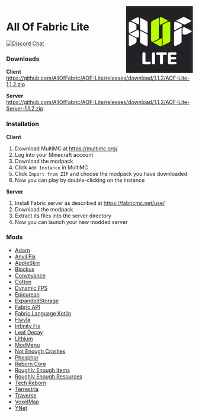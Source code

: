 <img src="AOF_Lite.png" align="right" width="180px"/>

# All Of Fabric Lite
[![Discord Chat](https://img.shields.io/discord/570630340075454474.svg?style=for-the-badge&logo=discord)](https://discord.gg/6rkdm48)

### Downloads
**Client**\
https://github.com/AllOfFabric/AOF-Lite/releases/download/1.1.2/AOF-Lite-1.1.2.zip

**Server**\
https://github.com/AllOfFabric/AOF-Lite/releases/download/1.1.2/AOF-Lite-Server-1.1.2.zip

### Installation
**Client**
1. Download MultiMC at https://multimc.org/
1. Log into your Minecraft account
1. Download the modpack
1. Click `Add Instance` in MultiMC
1. Click `Import from ZIP` and choose the modpack you have downloaded
1. Now you can play by double-clicking on the instance

**Server**
1. Install Fabric server as described at https://fabricmc.net/use/
1. Download the modpack
1. Extract its files into the server directory
1. Now you can launch your new modded server

### Mods
- [Adorn](https://www.curseforge.com/minecraft/mc-mods/adorn)
- [Anvil Fix](https://www.curseforge.com/minecraft/mc-mods/anvil-fix)
- [AppleSkin](https://www.curseforge.com/minecraft/mc-mods/appleskin)
- [Blockus](https://www.curseforge.com/minecraft/mc-mods/blockus)
- [Conveyance](https://www.curseforge.com/minecraft/mc-mods/conveyance)
- [Cotton](https://www.curseforge.com/minecraft/mc-mods/cotton)
- [Dynamic FPS](https://www.curseforge.com/minecraft/mc-mods/dynamic-fps)
- [Epicurean](https://www.curseforge.com/minecraft/mc-mods/epicurean)
- [ExpandedStorage](https://www.curseforge.com/minecraft/mc-mods/expanded-storage-fabric)
- [Fabric API](https://www.curseforge.com/minecraft/mc-mods/fabric-api)
- [Fabric Language Kotlin](https://www.curseforge.com/minecraft/mc-mods/fabric-language-kotlin)
- [Hwyla](https://www.curseforge.com/minecraft/mc-mods/hwyla)
- [Infinity Fix](https://www.curseforge.com/minecraft/mc-mods/infinity-fix)
- [Leaf Decay](https://www.curseforge.com/minecraft/mc-mods/leaf-decay)
- [Lithium](https://www.curseforge.com/minecraft/mc-mods/lithium)
- [ModMenu](https://www.curseforge.com/minecraft/mc-mods/modmenu)
- [Not Enough Crashes](https://www.curseforge.com/minecraft/mc-mods/not-enough-crashes)
- [Phosphor](https://www.curseforge.com/minecraft/mc-mods/phosphor)
- [Reborn Core](https://www.curseforge.com/minecraft/mc-mods/reborn-core)
- [Roughly Enough Items](https://www.curseforge.com/minecraft/mc-mods/roughly-enough-items)
- [Roughly Enough Resources](https://www.curseforge.com/minecraft/mc-mods/roughly-enough-resources)
- [Tech Reborn](https://www.curseforge.com/minecraft/mc-mods/techreborn)
- [Terrestria](https://www.curseforge.com/minecraft/mc-mods/terrestria)
- [Traverse](https://www.curseforge.com/minecraft/mc-mods/traverse)
- [VoxelMap](https://www.curseforge.com/minecraft/mc-mods/voxelmap)
- [YNet](https://www.curseforge.com/minecraft/mc-mods/ynet)

